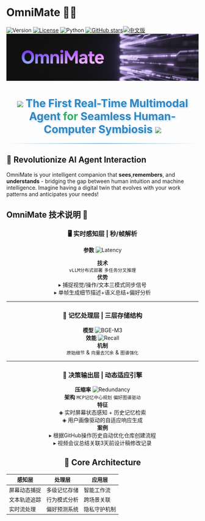# OmniMate 🤖✨  
![Version](https://img.shields.io/badge/version-1.0.0-blue?style=flat-square&logo=azurepipelines) [![License](https://img.shields.io/badge/License-MIT-blue.svg)](https://opensource.org/licenses/MIT) ![Python](https://img.shields.io/badge/python-3.10%2B-blue?style=flat-square&logo=python) [![GitHub stars](https://img.shields.io/github/stars/gaochao350/SeamlessHuman-Comp.svg)](https://github.com/gaochao350/SeamlessHuman-Comp)[![中文版](https://img.shields.io/badge/动态切换-中文文档-important?logo=github)](https://github.com/YOUR_USERNAME/eamlessHuman-Comp?lang=zh)![Product Showcase](OmniMate.png)
<div align="center">
  <h1> 
    <img src="https://img.icons8.com/?size=100&id=gShesypkbo1o&format=png&color=000000" width="40"/> 
    <span style="color: #2E86C1; text-shadow: 2px 2px 4px rgba(46,134,193,0.3);">The First Real-Time Multimodal Agent</span>
    <span style="color: #28B463;">for</span> 
    <span style="color: #2E86C1; text-shadow: 2px 2px 4px rgba(46,134,193,0.3);">Seamless Human-Computer Symbiosis</span>
    <img src="https://img.icons8.com/color/96/000000/brain-3.png" width="40"/>
  </h1>
  <hr style="height:2px; border-width:0; background: linear-gradient(90deg, rgba(46,134,193,0) 0%, rgba(46,134,193,0.6) 50%, rgba(46,134,193,0) 100%);">
</div> 

## 🌟 Revolutionize AI Agent Interaction
OmniMate is your intelligent companion that ​**sees**, ​**remembers**, and ​**understands**​ - bridging the gap between human intuition and machine intelligence. Imagine having a digital twin that evolves with your work patterns and anticipates your needs!


## OmniMate 技术说明 🚀

<div align="center">

### 🖥️ 实时感知层 | 秒/帧解析
​**参数**​ ![Latency](https://img.shields.io/badge/截图频率-任意设置-success) 

​**技术**​  
```vLLM分布式部署``` ```多任务分叉推理```  
​**优势**​  
▸ 捕捉视觉/操作/文本三模式同步信号  
▸ 单帧生成细节描述+语义总结+偏好分析  

---

### 🧠 记忆处理层 | 三层存储结构
​**模型**​ ![BGE-M3](https://img.shields.io/badge/Embedding-any-blue)  
​**效能**​ ![Recall](https://img.shields.io/badge/记忆召回-hight-brightgreen)  
​**机制**​  
```原始细节``` & ```向量去冗余``` & ```图谱强化```  


---

### 🔄 决策输出层 | 动态适应引擎
​**压缩率**​ ![Redundancy](https://img.shields.io/badge/信息冗余-减少-orange)  
​**架构**​ ```MCP记忆中心规划``` ```偏好图谱驱动```  
​**特征**​  
◈ 实时屏幕状态感知 + 历史记忆检索  
◈ 用户画像驱动的自适应响应生成  
​**案例**​  
▸ 根据GitHub操作历史自动优化仓库创建流程  
▸ 视频会议总结关联3天前设计稿修改记录
## 🚀 Core Architecture

<div align="center">

| 感知层              | 处理层              | 应用层              |
|---------------------|---------------------|---------------------|
| 屏幕动态捕捉         | 多级记忆存储         | 智能工作流           |
| 文本轨迹追踪         | 行为模式分析         | 跨场景关联           |
| 实时流处理           | 偏好预测系统         | 隐私守护机制         |



</div>
